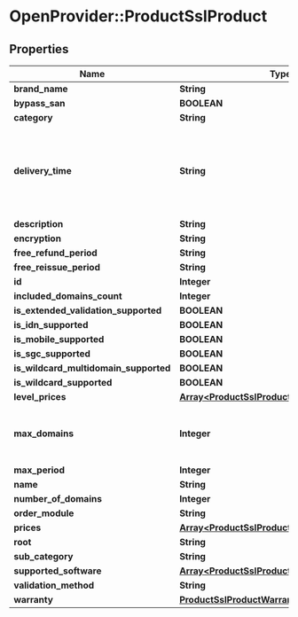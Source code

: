 # OpenProvider::ProductSslProduct

## Properties
Name | Type | Description | Notes
------------ | ------------- | ------------- | -------------
**brand_name** | **String** |  | [optional] 
**bypass_san** | **BOOLEAN** |  | [optional] 
**category** | **String** |  | [optional] 
**delivery_time** | **String** | Average period of time between order creation and completion. | [optional] 
**description** | **String** |  | [optional] 
**encryption** | **String** |  | [optional] 
**free_refund_period** | **String** |  | [optional] 
**free_reissue_period** | **String** |  | [optional] 
**id** | **Integer** |  | [optional] 
**included_domains_count** | **Integer** |  | [optional] 
**is_extended_validation_supported** | **BOOLEAN** |  | [optional] 
**is_idn_supported** | **BOOLEAN** |  | [optional] 
**is_mobile_supported** | **BOOLEAN** |  | [optional] 
**is_sgc_supported** | **BOOLEAN** |  | [optional] 
**is_wildcard_multidomain_supported** | **BOOLEAN** |  | [optional] 
**is_wildcard_supported** | **BOOLEAN** |  | [optional] 
**level_prices** | [**Array&lt;ProductSslProductLevelPrices&gt;**](ProductSslProductLevelPrices.md) |  | [optional] 
**max_domains** | **Integer** | Applies only to multi-domain certificates. | [optional] 
**max_period** | **Integer** |  | [optional] 
**name** | **String** |  | [optional] 
**number_of_domains** | **Integer** |  | [optional] 
**order_module** | **String** |  | [optional] 
**prices** | [**Array&lt;ProductSslProductPrices&gt;**](ProductSslProductPrices.md) |  | [optional] 
**root** | **String** |  | [optional] 
**sub_category** | **String** |  | [optional] 
**supported_software** | [**Array&lt;ProductSslProductSupportedSoftware&gt;**](ProductSslProductSupportedSoftware.md) |  | [optional] 
**validation_method** | **String** |  | [optional] 
**warranty** | [**ProductSslProductWarranty**](ProductSslProductWarranty.md) |  | [optional] 

